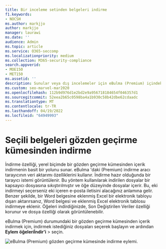 ```yaml
---
title: Bir inceleme setinden belgeleri indirme
f1.keywords:
- NOCSH
ms.author: markjjo
author: markjjo
manager: laurawi
ms.date: ''
audience: Admin
ms.topic: article
ms.service: O365-seccomp
ms.localizationpriority: medium
ms.collection: M365-security-compliance
search.appverid:
- MOE150
- MET150
ms.assetid: ''
description: Sunular veya dış incelemeler için eBulma (Premium) içindeki bir gözden geçirme kümesinden içerik seçmeyi ve indirmeyi öğrenin.
ms.custom: seo-marvel-mar2020
ms.openlocfilehash: 112b9d976d1e2bd2e9a956718184654f046357d1
ms.sourcegitcommit: 52eea2b65c0598ba4a1b930c58b42dbe62cdaadc
ms.translationtype: MT
ms.contentlocale: tr-TR
ms.lasthandoff: 04/19/2022
ms.locfileid: "64949993"
---
```

# <a name="download-selected-documents-from-a-review-set"></a>Seçili belgeleri gözden geçirme kümesinden indirme

İndirme özelliği, yerel biçimde bir gözden geçirme kümesinden içerik indirmenin basit bir yolunu sunar. eBulma 'daki (Premium) indirme aracı tarayıcının veri aktarımı özelliklerini kullanır. İndirme hazır olduğunda bir tarayıcı istemi görüntülenir. Bu yöntem kullanılarak indirilen dosyalar bir kapsayıcı dosyasına sıkıştırılmıştır ve öğe düzeyinde dosyalar içerir. Bu, eki indirmeyi seçerseniz eki içeren e-posta iletisini alacağınız anlamına gelir. Benzer şekilde, bir Word belgesine eklenmiş Excel bir elektronik tabloyu dışarı aktarırsanız, Word belgesi ve eklenmiş Excel elektronik tablosu indirmeye eklenir. Öğeleri indirdiğinizde, Son Değiştirilen Veriler özelliği korunur ve dosya özelliği olarak görüntülenebilir.

eBulma (Premium) durumundaki bir gözden geçirme kümesinden içerik indirmek için, indirmek istediğiniz dosyaları seçerek başlayın ve ardından **Eylem** **öğeleriİndir'i** >  seçin.

![eBulma (Premium) gözden geçirme kümesinde indirme eylemi.](../media/eDiscoDownload.png)
